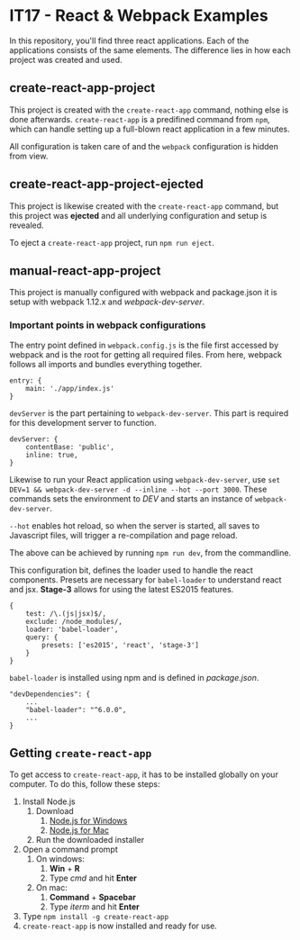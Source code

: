 # IT17 - React & Webpack Examples
In this repository, you'll find three react applications. Each of the applications consists of the same elements. 
The difference lies in how each project was created and used.

## create-react-app-project
This project is created with the `create-react-app` command, nothing else is done afterwards. `create-react-app` is a predifined command from `npm`, which can handle setting up a full-blown react application in a few minutes. 

All configuration is taken care of and the `webpack` configuration is hidden from view.

## create-react-app-project-ejected
This project is likewise created with the `create-react-app` command, but this project was **ejected** and all underlying configuration and setup is revealed. 

To eject a `create-react-app` project, run `npm run eject`. 

## manual-react-app-project
This project is manually configured with webpack and package.json it is setup with webpack 1.12.x and *webpack-dev-server*. 

### Important points in webpack configurations
The entry point defined in `webpack.config.js` is the file first accessed by webpack and is the root for getting all required files. 
From here, webpack follows all imports and bundles everything together.
```
entry: {
    main: './app/index.js'
}
```

`devServer` is the part pertaining to `webpack-dev-server`. This part is required for this development server to function. 
```
devServer: {
    contentBase: 'public',
    inline: true,
}
```
Likewise to run your React application using `webpack-dev-server`, use `set DEV=1 && webpack-dev-server -d --inline --hot --port 3000`. These commands sets the environment to *DEV* and starts an instance of `webpack-dev-server`.

`--hot` enables hot reload, so when the server is started, all saves to Javascript files, will trigger a re-compilation and page reload.

The above can be achieved by running `npm run dev`, from the commandline. 

This configuration bit, defines the loader used to handle the react components. Presets are necessary for `babel-loader` to understand react and jsx. **Stage-3** allows for using the latest ES2015 features. 
```
{
    test: /\.(js|jsx)$/,
    exclude: /node_modules/,
    loader: 'babel-loader',
    query: {
        presets: ['es2015', 'react', 'stage-3']
    }
}
```
`babel-loader` is installed using npm and is defined in *package.json*.
```
"devDependencies": {
    ...
    "babel-loader": "^6.0.0",
    ...
}
```

## Getting `create-react-app`
To get access to `create-react-app`, it has to be installed globally on your computer. 
To do this, follow these steps:
1. Install Node.js
    1. Download
        1. [Node.js for Windows](https://nodejs.org/dist/v7.8.0/node-v7.8.0-x64.msi)
        2. [Node.js for Mac](https://nodejs.org/dist/v6.10.1/node-v6.10.1.pkg)
    2. Run the downloaded installer
2. Open a command prompt
    1. On windows: 
        1. **Win** + **R**
        2. Type *cmd* and hit **Enter** 
    2. On mac:
        1. **Command** + **Spacebar**
        2. Type *iterm* and hit **Enter**
3. Type `npm install -g create-react-app`
4. `create-react-app` is now installed and ready for use.

